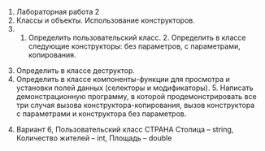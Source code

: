 1) Лабораторная работа 2
2) Классы и объекты. Использование конструкторов.
3) 1. Определить пользовательский класс. 2. Определить в классе следующие конструкторы: без параметров, с параметрами, 
копирования. 
3. Определить в классе деструктор.
4. Определить в классе компоненты-функции для просмотра и установки полей 
данных (селекторы и модификаторы). 5. Написать демонстрационную программу, в которой продемонстрировать все три 
случая вызова конструктора-копирования, вызов конструктора с параметрами и 
конструктора без параметров.
4) Вариант 6, Пользовательский класс СТРАНА Столица – string, Количество жителей – int, Площадь – double

